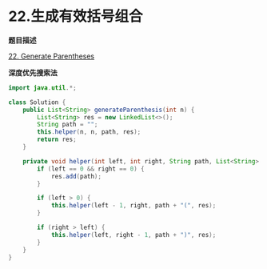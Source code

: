 # 22.生成有效括号组合

**题目描述**

[22. Generate Parentheses](https://leetcode.com/problems/generate-parentheses/)

**深度优先搜索法**

```java
import java.util.*;

class Solution {
    public List<String> generateParenthesis(int n) {
        List<String> res = new LinkedList<>();
        String path = "";
        this.helper(n, n, path, res);
        return res;
    }

    private void helper(int left, int right, String path, List<String> res) {
        if (left == 0 && right == 0) {
            res.add(path);
        }

        if (left > 0) {
            this.helper(left - 1, right, path + "(", res);
        }

        if (right > left) {
            this.helper(left, right - 1, path + ")", res);
        }
    }
}
```